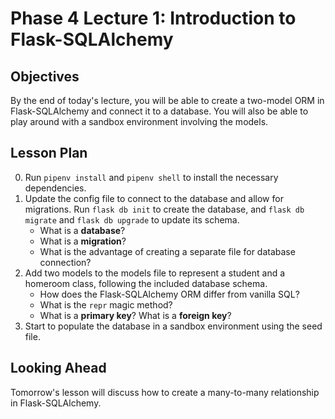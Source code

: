 # Phase 4 Lecture 1: Introduction to Flask-SQLAlchemy

## Objectives

By the end of today's lecture, you will be able to create a two-model ORM in Flask-SQLAlchemy and connect it to a database. You will also be able to play around with a sandbox environment involving the models.

## Lesson Plan

0. Run `pipenv install` and `pipenv shell` to install the necessary dependencies.
1. Update the config file to connect to the database and allow for migrations. Run `flask db init` to create the database, and `flask db migrate` and `flask db upgrade` to update its schema.
    - What is a **database**?
    - What is a **migration**?
    - What is the advantage of creating a separate file for database connection?
2. Add two models to the models file to represent a student and a homeroom class, following the included database schema.
    - How does the Flask-SQLAlchemy ORM differ from vanilla SQL?
    - What is the `repr` magic method?
    - What is a **primary key**? What is a **foreign key**?
3. Start to populate the database in a sandbox environment using the seed file.

## Looking Ahead

Tomorrow's lesson will discuss how to create a many-to-many relationship in Flask-SQLAlchemy.